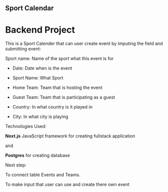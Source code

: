 ## Sport Calendar

# Backend Project

This is a Sport Calender that can user create event by imputing the field and submitting event:

Sport name: Name of the sport what this event is for

- Date: Date when is the event

- Sport Name: What Sport

- Home Team: Team that is hosting the event

- Guest Team: Team that is participating as a guest

- Country: In what country is it played in

- City: In what city is playing

Technologies Used:

**Next.js** JavaScript framework for creating fullstack application

and

**Postgres** for creating database

Next step:

To connect table Events and Teams.

To make input that user can use and create there own event
